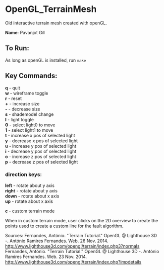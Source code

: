 # OpenGL_TerrainMesh
Old interactive terrain mesh created with openGL.


**Name**: Pavanjot Gill
## To Run:
As long as openGL is installed, run `make`

## Key Commands:
**q** - quit <br />
**w** - wireframe toggle <br />
**r** - reset <br />
**+** - increase size <br />
**-** - decrease size <br />
**s** - shademodel change <br />
**l** - light toggle <br />
**0** - select light0 to move <br />
**1** - select light1 to move <br />
**t** - increase x pos of selected light <br />
**y** - decrease x pos of selected light <br />
**u** - increase y pos of selected light <br />
**i** - decrease y pos of selected light <br />
**o** - increase z pos of selected light <br />
**p** - decrease z pos of selected light

### direction keys:
**left** - rotate about y axis <br />
**right** - rotate about y axis <br />
**down** - rotate about x axis <br />
**up** - rotate about x axis

**c** - custom terrain mode


When in custom terrain mode, user clicks on the 2D overview to create the points used to create a custom line for the fault algorithm.

Sources: 
Fernandes, António. "Terrain Tutorial." OpenGL @ Lighthouse 3D -. António Ramires Fernandes. Web. 26 Nov. 2014. <http://www.lighthouse3d.com/opengl/terrain/index.php3?normals> <br />
Fernandes, António. "Terrain Tutorial." OpenGL @ Lighthouse 3D -. António Ramires Fernandes. Web. 23 Nov. 2014. <http://www.lighthouse3d.com/opengl/terrain/index.php?impdetails>
